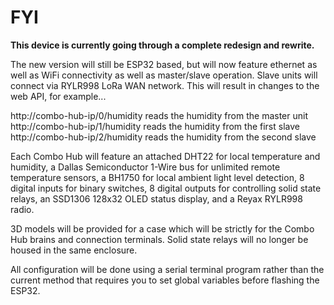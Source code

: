 # FYI

**This device is currently going through a complete redesign and rewrite.**

The new version will still be ESP32 based, but will now feature ethernet as well as WiFi connectivity as well as master/slave operation. Slave units will connect via RYLR998 LoRa WAN network. This will result in changes to the web API, for example...

http://combo-hub-ip/0/humidity reads the humidity from the master unit<br>
http://combo-hub-ip/1/humidity reads the humidity from the first slave<br>
http://combo-hub-ip/2/humidity reads the humidity from the second slave<br>

Each Combo Hub will feature an attached DHT22 for local temperature and humidity, a Dallas Semiconductor 1-Wire bus for unlimited remote temperature sensors, a BH1750 for local ambient light level detection, 8 digital inputs for binary switches, 8 digital outputs for controlling solid state relays, an SSD1306 128x32 OLED status display, and a Reyax RYLR998 radio.

3D models will be provided for a case which will be strictly for the Combo Hub brains and connection terminals. Solid state relays will no longer be housed in the same enclosure.

All configuration will be done using a serial terminal program rather than the current method that requires you to set global variables before flashing the ESP32.
